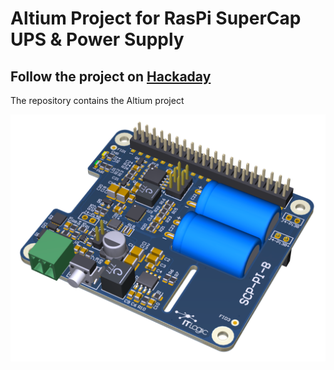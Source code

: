 # Altium Project for RasPi SuperCap UPS & Power Supply

## Follow the project on [Hackaday](https://hackaday.io/project/168748-raspberry-supercapacitor-ups-power-supply)

The repository contains the Altium project

![image info](Documentation/Pictures/SCP-PI-B.png)